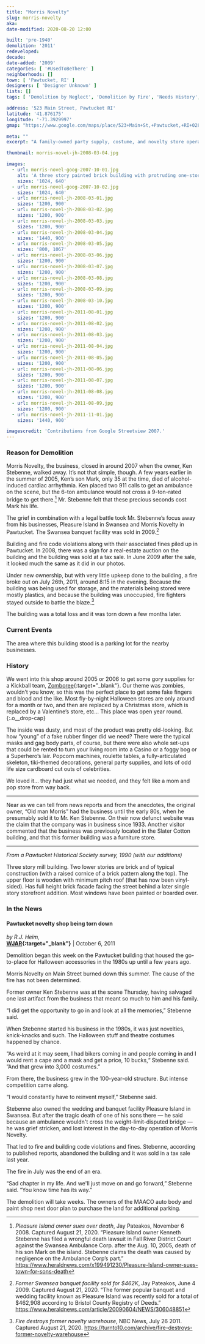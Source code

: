 ```yaml
---
title: "Morris Novelty"
slug: morris-novelty
aka: 
date-modified: 2020-08-20 12:00

built: 'pre-1940'
demolition: '2011'
redeveloped: 
decade:
date-added: '2009'
categories: [ '#UsedToBeThere' ]
neighborhoods: []
town: [ 'Pawtucket, RI' ]
designers: [ 'Designer Unknown' ]
lists: []
tags: [ 'Demolition by Neglect', 'Demolition by Fire', 'Needs History', 'Still an Empty Lot' ]

address: '523 Main Street, Pawtucket RI'
latitude: '41.876175'
longitude: '-71.3929997'
gmap: "https://www.google.com/maps/place/523+Main+St,+Pawtucket,+RI+02860/@41.876175,-71.3929997,17z/data=!3m1!4b1!4m5!3m4!1s0x89e44356f8f35787:0xdc324a9a04894d82!8m2!3d41.876175!4d-71.390811"

meta: ""
excerpt: "A family-owned party supply, costume, and novelty store operating since the early 1980s. Closed in 2005 and burned in 2011."

thumbnail: morris-novel-jh-2008-03-04.jpg

images:
  - url: morris-novel-goog-2007-10-01.jpg
    alt: 'A three story painted brick building with protruding one-story commercial façade used as a novelty and party supply store for over thirty years'
    sizes: '1024, 640'
  - url: morris-novel-goog-2007-10-02.jpg
    sizes: '1024, 640'
  - url: morris-novel-jh-2008-03-01.jpg
    sizes: '1200, 900'
  - url: morris-novel-jh-2008-03-02.jpg
    sizes: '1200, 900'
  - url: morris-novel-jh-2008-03-03.jpg
    sizes: '1200, 900'
  - url: morris-novel-jh-2008-03-04.jpg
    sizes: '1440, 900'
  - url: morris-novel-jh-2008-03-05.jpg
    sizes: '800, 1067'
  - url: morris-novel-jh-2008-03-06.jpg
    sizes: '1200, 900'
  - url: morris-novel-jh-2008-03-07.jpg
    sizes: '1200, 900'
  - url: morris-novel-jh-2008-03-08.jpg
    sizes: '1200, 900'
  - url: morris-novel-jh-2008-03-09.jpg
    sizes: '1200, 900'
  - url: morris-novel-jh-2008-03-10.jpg
    sizes: '1200, 900'
  - url: morris-novel-jh-2011-08-01.jpg
    sizes: '1200, 900'
  - url: morris-novel-jh-2011-08-02.jpg
    sizes: '1200, 900'
  - url: morris-novel-jh-2011-08-03.jpg
    sizes: '1200, 900'
  - url: morris-novel-jh-2011-08-04.jpg
    sizes: '1200, 900'
  - url: morris-novel-jh-2011-08-05.jpg
    sizes: '1200, 900'
  - url: morris-novel-jh-2011-08-06.jpg
    sizes: '1200, 900'
  - url: morris-novel-jh-2011-08-07.jpg
    sizes: '1200, 900'
  - url: morris-novel-jh-2011-08-08.jpg
    sizes: '1200, 900'
  - url: morris-novel-jh-2011-08-09.jpg
    sizes: '1200, 900'
  - url: morris-novel-jh-2011-11-01.jpg
    sizes: '1440, 900'

imagescredit: 'Contributions from Google Streetview 2007.'
---
```


### Reason for Demolition

Morris Novelty, the business, closed in around 2007 when the owner, Ken Stebenne, walked away. It’s not that simple, though. A few years earlier in the summer of 2005, Ken’s son Mark, only 35 at the time, died of alcohol-induced cardiac arrhythmia. Ken placed two 911 calls to get an ambulance on the scene, but the 6-ton ambulance would not cross a 9-ton-rated bridge to get there.[^1] Mr. Stebenne felt that these precious seconds cost Mark his life. 

The grief in combination with a legal battle took Mr. Stebenne’s focus away from his businesses, Pleasure Island in Swansea and Morris Novelty in Pawtucket. The Swansea banquet facility was sold in 2009.[^2]

Building and fire code violations along with their associated fines piled up in Pawtucket. In 2008, there was a sign for a real-estate auction on the building and the building was sold at a tax sale. In June 2009 after the sale, it looked much the same as it did in our photos.

Under new ownership, but with very little upkeep done to the building, a fire broke out on July 26th, 2011, around 8:15 in the evening. Because the building was being used for storage, and the materials being stored were mostly plastics, and because the building was unoccupied, fire fighters stayed outside to battle the blaze.[^3] 

The building was a total loss and it was torn down a few months later. 


### Current Events

The area where this building stood is a parking lot for the nearby businesses. 


### History

We went into this shop around 2005 or 2006 to get some gory supplies for a Kickball team, [Zomboree](//providencekickball.org){:target="_blank"}. Our theme was zombies, wouldn’t you know, so this was the perfect place to get some fake fingers and blood and the like. Most fly-by-night Halloween stores are only around for a month or two, and then are replaced by a Christmas store, which is replaced by a Valentine’s store, etc… This place was open year round.
{:.o__drop-cap}

The inside was dusty, and most of the product was pretty old-looking. But how “young” of a fake rubber finger did we need? There were the typical masks and gag body parts, of course, but there were also whole set-ups that could be rented to turn your living room into a Casino or a foggy bog or a Superhero’s lair. Popcorn machines, roulette tables, a fully-articulated skeleton, tiki-themed decorations, general party supplies, and lots of odd life size cardboard cut outs of celebrities. 

We loved it… they had just what we needed, and they felt like a mom and pop store from way back.

***

Near as we can tell from news reports and from the anecdotes, the original owner, “Old man Morris” had the business until the early 80s, when he presumably sold it to Mr. Ken Stebenne. On their now defunct website was the claim that the company was in business since 1933. Another visitor commented that the business was previously located in the Slater Cotton building, and that this former building was a furniture store. 

***

_From a Pawtucket Historical Society survey, 1990 (with our additions)_

Three story mill building. Two lower stories are brick and of typical construction (with a raised cornice of a brick pattern along the top). The upper floor is wooden with minimum pitch roof (that has now been vinyl-sided). Has full height brick facade facing the street behind a later single story storefront addition. Most windows have been painted or boarded over.


### In the News

#### Pawtucket novelty shop being torn down

_by R.J. Heim,_  
**[WJAR](//turnto10.com/archive/pawtucket-novelty-shop-being-torn-down){:target="_blank"}** | October 6, 2011

Demolition began this week on the Pawtucket building that housed the go-to-place for Halloween accessories in the 1980s up until a few years ago.

Morris Novelty on Main Street burned down this summer. The cause of the fire has not been determined.

Former owner Ken Stebenne was at the scene Thursday, having salvaged one last artifact from the business that meant so much to him and his family.

“I did get the opportunity to go in and look at all the memories,” Stebenne said.

When Stebenne started his business in the 1980s, it was just novelties, knick-knacks and such. The Halloween stuff and theatre costumes happened by chance.

“As weird at it may seem, I had bikers coming in and people coming in and I would rent a cape and a mask and get a price, 10 bucks,“ Stebenne said. ”And that grew into 3,000 costumes.”

From there, the business grew in the 100-year-old structure. But intense competition came along.

“I would constantly have to reinvent myself,” Stebenne said.

Stebenne also owned the wedding and banquet facility Pleasure Island in Swansea. But after the tragic death of one of his sons there — he said because an ambulance wouldn't cross the weight-limit-disputed bridge — he was grief stricken, and lost interest in the day-to-day operation of Morris Novelty.

That led to fire and building code violations and fines. Stebenne, according to published reports, abandoned the building and it was sold in a tax sale last year.

The fire in July was the end of an era.

“Sad chapter in my life. And we'll just move on and go forward,” Stebenne said. “You know time has its way.”

The demolition will take weeks. The owners of the MAACO auto body and paint shop next door plan to purchase the land for additional parking.


[^1]: _Pleasure Island owner sues over death_, Jay Pateakos, November 6 2008. Captured August 21, 2020. “Pleasure Island owner Kenneth Stebenne has filed a wrongful death lawsuit in Fall River District Court against the Swansea Ambulance Corp. after the Aug. 10, 2005, death of his son Mark on the island. Stebenne claims the death was caused by negligence on the Ambulance Corp’s part.” https://www.heraldnews.com/x199491230/Pleasure-Island-owner-sues-town-for-sons-death

[^2]: _Former Swansea banquet facility sold for $462K_, Jay Pateakos, June 4 2009. Captured August 21, 2020. “The former popular banquet and wedding facility known as Pleasure Island was recently sold for a total of $462,908 according to Bristol County Registry of Deeds.” https://www.heraldnews.com/article/20090604/NEWS/306048851

[^3]: _Fire destroys former novelty warehouse_, NBC News, July 26 2011. Captured August 21, 2020. https://turnto10.com/archive/fire-destroys-former-novelty-warehouse

